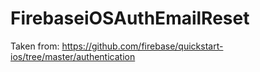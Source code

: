 # FirebaseiOSAuthEmailReset

Taken from: https://github.com/firebase/quickstart-ios/tree/master/authentication
